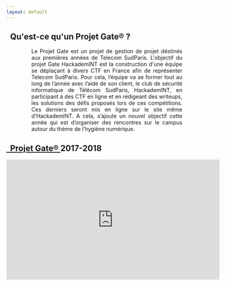```yaml
---
layout: default
---
```

<div class="content">
<div class="container">
  <div class="row">
    <div class="4u 12u$(medium)">
      <div>
        <h2>&nbsp;&nbsp;Qu'est-ce qu'un Projet Gate® ?</h2>
        <p></p>
      </div>
    </div>
    <div class="6u 12u$(medium)">
      <ul style="margin-left: 3em; margin-right:3em; text-align: justify">
        Le Projet Gate est un projet de gestion de projet déstinés aux premières années de Telecom SudParis. L'objectif du projet Gate HackademINT est la construction d'une équipe se déplaçant à divers CTF en France afin de représenter Telecom SudParis.
        Pour cela, l’équipe va se former tout au long de l’année avec l’aide de son client, le club de sécurité informatique de Télécom SudParis, HackademINT, en participant à des CTF en ligne et en rédigeant des writeups, les solutions des défis proposés lors de ces compétitions. Ces derniers seront mis en ligne sur le site même d'HackademINT.
       A cela, s’ajoute un nouvel objectif cette année qui est d’organiser des rencontres sur le campus autour du thème de l’hygiène numérique.
	</ul>
    </div>
  </div>
</div>
</div>
<div style="margin-bottom: 30px" class="content">
<div class="container">
  <div class="row">
    <div class="12u 12u$(medium)">
      <div>
        <h2><a href="https://gate.wp.telecom-sudparis.eu/2017-2018/">&nbsp;&nbsp;Projet Gate® </a> 2017-2018</h2>
        <p></p>
      </div>
    </div>
    <div class="12u 12u$(medium)">
      <iframe width="560" height="315" src="https://www.youtube.com/embed/MU5yz262nUo" frameborder="0" allow="accelerometer; autoplay; encrypted-media; gyroscope; picture-in-picture" allowfullscreen></iframe>
    </div>
  </div>
</div>
</div>

